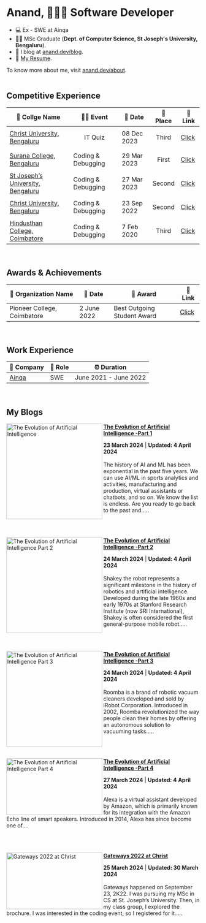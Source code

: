 # Anand, 👨🏾‍💻 Software Developer

- 💻 Ex - SWE at Ainqa
- 👨‍🎓 MSc Graduate (**Dept. of Computer Science, St Joseph's University, Bengaluru**).
- 📝 I blog at [anand.dev/blog](https://medium.com/@jeevaanand93002).
- 📜 [My Resume](https://drive.google.com/file/d/18F2qgtyyDNYQP-tYG9-_DcemI3dD0H5C/view).

To know more about me, visit [anand.dev/about](https://jeevaanand.vercel.app/).<br/><br/>

## Competitive Experience

| 🏫 Collge Name| 👨‍💻 Event |📅 Date  | 🌟 Place  |🔗 Link |
| --- | --- | --- | --- | --- |
| [Christ University, Bengaluru](https://www.christuniversity.in/) | <p align="center"> IT Quiz </p>|08 Dec 2023 | <p align="center"> Third </p> | [Click](https://media.licdn.com/dms/image/D562DAQFJ55zUqgiikg/profile-treasury-image-shrink_800_800/0/1702998224388?e=1718704800&v=beta&t=ocDWTa3KrJInSor6e9sl5vxNaJ43Rv3t-5iimqht9zc) 
| [Surana College, Bengaluru](https://www.suranacollege.edu.in/) | Coding & Debugging |29 Mar 2023 | <p align="center"> First </p> | [Click](https://drive.google.com/file/d/1j0TR6zzmRV9YT-a7W7UbgrdhXVTjQ_tx/view) 
| [St Joseph’s University, Bengaluru](https://www.sju.edu.in/) |Coding & Debugging|27 Mar 2023|<p align="center">Second </p>|[Click](https://drive.google.com/file/d/1mg2McSgk6pIJ7H8Z_s3_lf83euDUPuXX/view)
| [Christ University, Bengaluru](https://www.christuniversity.in/) | Coding & Debugging | 23 Sep 2022| <p align="center"> Second </p> | [Click](https://drive.google.com/file/d/1dsoFyVXnF32MdNqIMiz6aoL6JmKmksv3/view)
| [Hindusthan College, Coimbatore](https://hicet.ac.in/) |Coding & Debugging | 7 Feb 2020  |<p align="center">Third </p>| [Click](https://drive.google.com/file/d/16UFWWk5AwMaRVx75rUAyNFFPOVLqb0_x/view)   

<br/>

## Awards & Achievements

| 🏫 Organization Name | 📅 Date  | 🌟 Award  |🔗 Link |
| --- | --- | --- | --- | 
| Pioneer College, Coimbatore | 2 June 2022 | Best Outgoing Student Award | [Click](https://media.licdn.com/dms/image/D562DAQG5I6Tdx-HXaQ/profile-treasury-image-shrink_800_800/0/1685180860661?e=1718704800&v=beta&t=V8yGncI2I2TJOd3TU_L8_tGi_7mTt24BwFg1PZZ82uc) 

<br/>

## Work Experience

| 🏢 Company | 💼 Role | ⏰ Duration |
| --- | --- | --- |
| [Ainqa](https://www.ainqa.com/) | SWE | June 2021 - June 2022 |

<br/>

## My Blogs

<!-- HASHNODE_BLOG:START -->
<p align="left">
<a href="https://medium.com/@jeevaanand93002/the-history-of-ai-part-1-e90716c2d82c" title="The Evolution of Artificial Intelligence Part 1">
  <img src="https://miro.medium.com/v2/resize:fit:828/format:webp/1*DHKJUgXHlc0YvKMhKRrqbA.jpeg" alt="The Evolution of Artificial Intelligence" width="250px" align="left" /></a>
<a href="https://medium.com/@jeevaanand93002/the-history-of-ai-part-1-e90716c2d82c" title="The Evolution of Artificial Intelligence"><strong>The Evolution of Artificial Intelligence -Part 1</strong></a>
<div><strong>23 March 2024</strong> | <strong>Updated: 4 April 2024</strong></div>
<br/> 
The history of AI and ML has been exponential in the past five years. We can use AI/ML in sports analytics and activities, manufacturing and production, virtual assistants or chatbots, and so on. We know the list is endless. Are you ready to go back to the past and..... </p> <br/> <br/>


<p align="left">
<a href="https://medium.com/@jeevaanand93002/the-history-of-ai-part-2-b600ea8db2a4" title="The Evolution of Artificial Intelligence Part 2"><img src="https://miro.medium.com/v2/resize:fit:828/format:webp/1*z171Uz5z80EZf5k20sxV1w.jpeg" alt="The Evolution of Artificial Intelligence Part 2" width="250px" align="left" /></a>
<a href="https://medium.com/@jeevaanand93002/the-history-of-ai-part-2-b600ea8db2a4" title="The Evolution of Artificial Intelligence Part 2"><strong>The Evolution of Artificial Intelligence -Part 2</strong></a>
<div><strong>24 March 2024</strong> | <strong>Updated: 4 April 2024</strong></div>
<br/> Shakey the robot represents a significant milestone in the history of robotics and artificial intelligence. Developed during the late 1960s and early 1970s at Stanford Research Institute (now SRI International), Shakey is often considered the first general-purpose mobile robot.....</p> <br/> <br/>


<p align="left">
<a href="https://medium.com/@jeevaanand93002/the-history-of-ai-part-3-673d9af57be4" title="The Evolution of Artificial Intelligence Part 3"><img src="https://miro.medium.com/v2/resize:fit:828/format:webp/1*yNPWvXZKsq7LFb2zXVaCSg.jpeg" alt="The Evolution of Artificial Intelligence Part 3" width="250px" align="left" /></a>
<a href="https://medium.com/@jeevaanand93002/the-history-of-ai-part-3-673d9af57be4" title="The Evolution of Artificial Intelligence Part 3"><strong>The Evolution of Artificial Intelligence -Part 3</strong></a>
<div><strong>24 March 2024</strong> | <strong>Updated: 4 April 2024</strong></div>
<br/> Roomba is a brand of robotic vacuum cleaners developed and sold by iRobot Corporation. Introduced in 2002, Roomba revolutionized the way people clean their homes by offering an autonomous solution to vacuuming tasks.....</p> <br/> <br/>


<p align="left">
<a href="https://medium.com/@jeevaanand93002/the-history-of-ai-part-4-a4c88f764a99" title="The Evolution of Artificial Intelligence Part 4"><img src="https://miro.medium.com/v2/resize:fit:828/format:webp/1*u7uQTHnU89ErBcl5KhTXIw.jpeg" alt="The Evolution of Artificial Intelligence Part 4" width="250px" height="148" align="left" /></a>
<a href="https://medium.com/@jeevaanand93002/the-history-of-ai-part-4-a4c88f764a99" title="The Evolution of Artificial Intelligence Part 4">
  <strong>The Evolution of Artificial Intelligence -Part 4</strong></a>
<div><strong>27 March 2024</strong> | <strong>Updated: 4 April 2024</strong></div>
<br/> Alexa is a virtual assistant developed by Amazon, which is primarily known for its integration with the Amazon Echo line of smart speakers. Introduced in 2014, Alexa has since become one of....</p> <br/> <br/>

<p align="left">
<a href="https://medium.com/@jeevaanand93002/gateways-2022-at-christ-08f1cb07429a" title="Gateways 2022 at Christ"><img src="https://miro.medium.com/v2/resize:fit:828/format:webp/1*bmTR3Ge4TfZ6P7JmMkY-bw.jpeg" alt="Gateways 2022 at Christ" width="250px" height="148" align="left" /></a>
<a href="https://medium.com/@jeevaanand93002/gateways-2022-at-christ-08f1cb07429a" title="Gateways 2022 at Christ"><strong>Gateways 2022 at Christ</strong></a>
<div><strong>25 March 2024</strong> | <strong>Updated: 30 March 2024</strong></div>
<br/> Gateways happened on September 23, 2K22. I was pursuing my MSc in CS at St. Joseph’s University. Then, in my class group, I explored the brochure. I was interested in the coding event, so I registered for it.....</p> <br/> <br/>
<!-- HASHNODE_BLOG:END -->


<!--
# ![Anand's GitHub stats](https://github-readme-stats.vercel.app/api?username=jeeva-anand&theme=gruvbox)
#  [![Top Langs](https://github-readme-stats.vercel.app/api/top-langs/?username=jeeva-anand&layout=donut-vertical&theme=gruvbox)](https://github.com/anuraghazra/github-readme-stats)
-->
